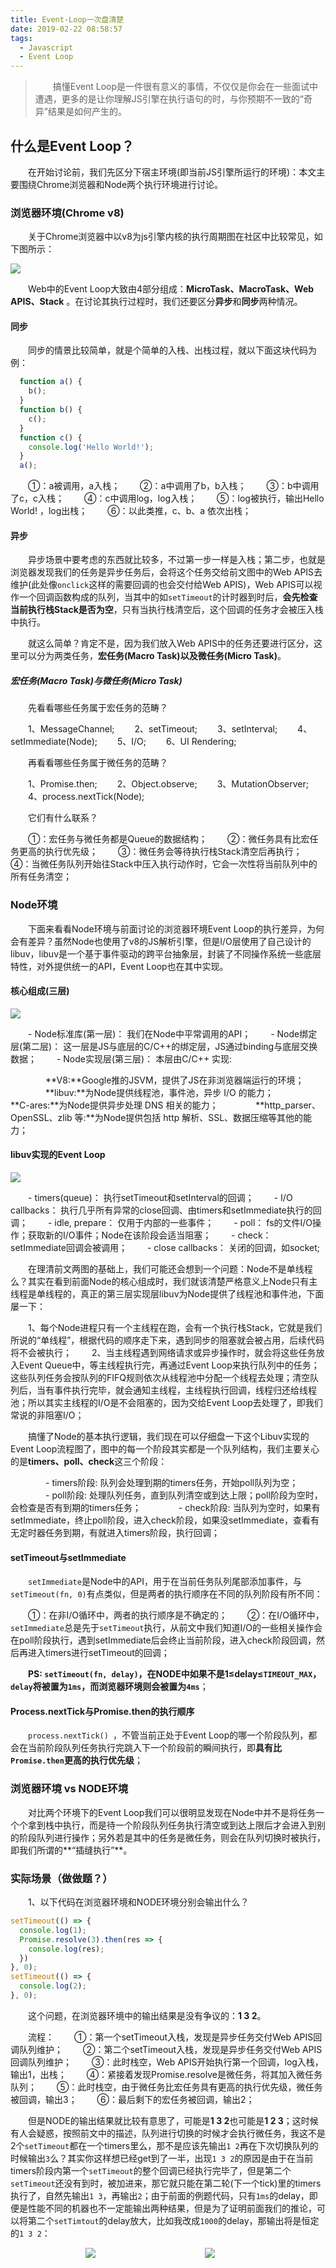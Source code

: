 ```yaml
---
title: Event-Loop一次盘清楚
date: 2019-02-22 08:58:57
tags:
  - Javascript
  - Event Loop
---
```


> &emsp;&emsp;搞懂Event Loop是一件很有意义的事情，不仅仅是你会在一些面试中遭遇，更多的是让你理解JS引擎在执行语句的时，与你预期不一致的“奇异”结果是如何产生的。

<escape><!-- more --></escape>
## 什么是Event Loop？

&emsp;&emsp;在开始讨论前，我们先区分下宿主环境(即当前JS引擎所运行的环境)：本文主要围绕Chrome浏览器和Node两个执行环境进行讨论。

### 浏览器环境(Chrome v8)

&emsp;&emsp;关于Chrome浏览器中以v8为js引擎内核的执行周期图在社区中比较常见，如下图所示：

![](Event-Loop/Event_Loop.jpg)

&emsp;&emsp;Web中的Event Loop大致由4部分组成：**MicroTask、MacroTask、Web APIS、Stack** 。在讨论其执行过程时，我们还要区分**异步**和**同步**两种情况。

#### 同步

&emsp;&emsp;同步的情景比较简单，就是个简单的入栈、出栈过程，就以下面这块代码为例：

```javascript
  function a() {
    b();
  }
  function b() {
    c();
  }
  function c() {
    console.log('Hello World!');
  }
  a();
```
&emsp;&emsp;①：a被调用，a入栈；
&emsp;&emsp;②：a中调用了b，b入栈；
&emsp;&emsp;③：b中调用了c，c入栈；
&emsp;&emsp;④：c中调用log，log入栈；
&emsp;&emsp;⑤：log被执行，输出Hello World! ，log出栈；
&emsp;&emsp;⑥：以此类推，c、b、a 依次出栈；

#### 异步

&emsp;&emsp;异步场景中要考虑的东西就比较多，不过第一步一样是入栈；第二步，也就是浏览器发现我们的任务是异步任务后，会将这个任务交给前文图中的Web APIS去维护(此处像`onclick`这样的需要回调的也会交付给Web APIS)，Web APIS可以视作一个回调函数构成的队列，当其中的如`setTimeout`的计时器到时后，**会先检查当前执行栈Stack是否为空**，只有当执行栈清空后，这个回调的任务才会被压入栈中执行。

&emsp;&emsp;就这么简单？肯定不是，因为我们放入Web APIS中的任务还要进行区分，这里可以分为两类任务，**宏任务(Macro Task)以及微任务(Micro Task)**。

##### 宏任务(Macro Task)与微任务(Micro Task)

&emsp;&emsp;先看看哪些任务属于宏任务的范畴？

&emsp;&emsp;1、MessageChannel;
&emsp;&emsp;2、setTimeout;
&emsp;&emsp;3、setInterval;
&emsp;&emsp;4、setImmediate(Node);
&emsp;&emsp;5、I/O;
&emsp;&emsp;6、UI Rendering;

&emsp;&emsp;再看看哪些任务属于微任务的范畴？

&emsp;&emsp;1、Promise.then;
&emsp;&emsp;2、Object.observe;
&emsp;&emsp;3、MutationObserver;
&emsp;&emsp;4、process.nextTick(Node);

&emsp;&emsp;它们有什么联系？

&emsp;&emsp;①：宏任务与微任务都是Queue的数据结构；
&emsp;&emsp;②：微任务具有比宏任务更高的执行优先级；
&emsp;&emsp;③：微任务会等待执行栈Stack清空后再执行；
&emsp;&emsp;④：当微任务队列开始往Stack中压入执行动作时，它会一次性将当前队列中的所有任务清空；

### Node环境

&emsp;&emsp;下面来看看Node环境与前面讨论的浏览器环境Event Loop的执行差异，为何会有差异？虽然Node也使用了v8的JS解析引擎，但是I/O层使用了自己设计的libuv，libuv是一个基于事件驱动的跨平台抽象层，封装了不同操作系统一些底层特性，对外提供统一的API，Event Loop也在其中实现。

#### 核心组成(三层)

![](Event-Loop/nodeInfras.jpg)

&emsp;&emsp;- Node标准库(第一层)： 我们在Node中平常调用的API；
&emsp;&emsp;- Node绑定层(第二层)： 这一层是JS与底层的C/C++的绑定层，JS通过binding与底层交换数据；
&emsp;&emsp;- Node实现层(第三层)： 本层由C/C++ 实现:

&emsp;&emsp;&emsp;&emsp;**V8:**Google推的JSVM，提供了JS在非浏览器端运行的环境；
&emsp;&emsp;&emsp;&emsp;**libuv:**为Node提供线程池，事件池，异步 I/O 的能力；
&emsp;&emsp;&emsp;&emsp;**C-ares:**为Node提供异步处理 DNS 相关的能力；
&emsp;&emsp;&emsp;&emsp;**http_parser、OpenSSL、zlib 等:**为Node提供包括 http 解析、SSL、数据压缩等其他的能力；

#### libuv实现的Event Loop

![](Event-Loop/node_el.jpg)

&emsp;&emsp;- timers(queue)： 执行setTimeout和setInterval的回调；
&emsp;&emsp;- I/O callbacks： 执行几乎所有异常的close回调、由timers和setImmediate执行的回调；
&emsp;&emsp;- idle, prepare： 仅用于内部的一些事件；
&emsp;&emsp;- poll： fs的文件I/O操作；获取新的I/O事件；Node在该阶段会适当阻塞；
&emsp;&emsp;- check： setImmediate回调会被调用；
&emsp;&emsp;- close callbacks： 关闭的回调，如socket;

&emsp;&emsp;在理清前文两图的基础上，我们可能还会想到一个问题：Node不是单线程么？其实在看到前面Node的核心组成时，我们就该清楚严格意义上Node只有主线程是单线程的，真正的第三层实现层libuv为Node提供了线程池和事件池，下面屡一下：

&emsp;&emsp;1、每个Node进程只有一个主线程在跑，会有一个执行栈Stack，它就是我们所说的“单线程”，根据代码的顺序走下来，遇到同步的阻塞就会被占用，后续代码将不会被执行；
&emsp;&emsp;2、当主线程遇到网络请求或异步操作时，就会将这些任务放入Event Queue中，等主线程执行完，再通过Event Loop来执行队列中的任务；这些队列任务会按队列的FIFQ规则依次从线程池中分配一个线程去处理；清空队列后，当有事件执行完毕，就会通知主线程，主线程执行回调，线程归还给线程池；所以其实主线程的I/O是不会阻塞的，因为交给Event Loop去处理了，即我们常说的非阻塞I/O；

&emsp;&emsp;搞懂了Node的基本执行逻辑，我们现在可以仔细盘一下这个Libuv实现的Event Loop流程图了，图中的每一个阶段其实都是一个队列结构，我们主要关心的是**timers、poll、check**这三个阶段：

&emsp;&emsp;&emsp;&emsp;- timers阶段: 队列会处理到期的timers任务，开始poll队列为空；
&emsp;&emsp;&emsp;&emsp;- poll阶段: 处理队列任务，直到队列清空或到达上限；poll阶段为空时，会检查是否有到期的timers任务；
&emsp;&emsp;&emsp;&emsp;- check阶段: 当队列为空时，如果有setImmediate，终止poll阶段，进入check阶段，如果没setImmediate，查看有无定时器任务到期，有就进入timers阶段，执行回调；

#### setTimeout与setImmediate

&emsp;&emsp;`setImmediate`是Node中的API，用于在当前任务队列尾部添加事件，与`setTimeout(fn, 0)`有点类似，但是两者的执行顺序在不同的队列阶段有所不同：

&emsp;&emsp;①：在非I/O循环中，两者的执行顺序是不确定的；
&emsp;&emsp;②：在I/O循环中，`setImmediate`总是先于`setTimeout`执行，从前文中我们知道I/O的一些相关操作会在poll阶段执行，遇到setImmediate后会终止当前阶段，进入check阶段回调，然后再进入timers进行setTimeout的回调；

&emsp;&emsp;**PS: `setTimeout(fn, delay)`，在NODE中如果不是1≤delay≤`TIMEOUT_MAX`，`delay`将被置为`1ms`，而浏览器环境则会被置为`4ms`**；

#### Process.nextTick与Promise.then的执行顺序

&emsp;&emsp;`process.nextTick() `，不管当前正处于Event Loop的哪一个阶段队列，都会在当前阶段队列任务执行完跳入下一个阶段前的瞬间执行，即**具有比`Promise.then`更高的执行优先级**；

### 浏览器环境 vs NODE环境

&emsp;&emsp;对比两个环境下的Event Loop我们可以很明显发现在Node中并不是将任务一个个拿到栈中执行，而是待一个阶段队列任务执行清空或到达上限后才会进入到别的阶段队列进行操作；另外若是其中的任务是微任务，则会在队列切换时被执行，即我们所谓的**“插缝执行”**。

### 实际场景（做做题？）

&emsp;&emsp;1、以下代码在浏览器环境和NODE环境分别会输出什么？

```javascript
setTimeout(() => {
  console.log(1);
  Promise.resolve(3).then(res => {
    console.log(res);
  })
}, 0);
setTimeout(() => {
  console.log(2);
}, 0);
```

&emsp;&emsp;这个问题，在浏览器环境中的输出结果是没有争议的：**1 3 2**。

&emsp;&emsp;流程：
&emsp;&emsp;①：第一个setTimeout入栈，发现是异步任务交付Web APIS回调队列维护；
&emsp;&emsp;②：第二个setTimeout入栈，发现是异步任务交付Web APIS回调队列维护；
&emsp;&emsp;③：此时栈空，Web APIS开始执行第一个回调，log入栈，输出1，出栈；
&emsp;&emsp;④：紧接着发现Promise.resolve是微任务，将其加入微任务队列；
&emsp;&emsp;⑤：此时栈空，由于微任务比宏任务具有更高的执行优先级，微任务被回调，输出3；
&emsp;&emsp;⑥：最后剩下的宏任务被回调，输出2；

&emsp;&emsp;但是NODE的输出结果就比较有意思了，可能是**1 3 2**也可能是**1 2 3**；这时候有人会疑惑，按照前文中的描述，队列进行切换的时候才会执行微任务，我这不是2个`setTimeout`都在一个timers里么，那不是应该先输出`1 2`再在下次切换队列的时候输出`3`么？其实你这样想已经get到了一半，出现`1 3 2`的原因是由于在当前timers阶段内第一个`setTimeout`的整个回调已经执行完毕了，但是第二个`setTimeout`还没有到时，被加进来，那它就只能在第二轮(下一个tick)里的timers执行了，自然先输出`1 3`，再输出`2`；由于前面的例题代码，只有`1ms`的delay，即便是性能不同的机器也不一定能输出两种结果，但是为了证明前面我们的推论，可以将第二个`setTimtout`的delay放大，比如我改成`1000`的delay，那输出将是恒定的`1 3 2`：

<p><img src="./code.jpg" style="display: inline-block;margin-left: 120px;"><img src="./result.jpg" style="display: inline-block;margin-left: 175px;"></p>




